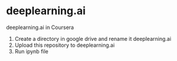 # deeplearning.ai
deeplearning.ai in Coursera

1. Create a directory in google drive and rename it deeplearning.ai
2. Upload this repository to deeplearning.ai
3. Run ipynb file
